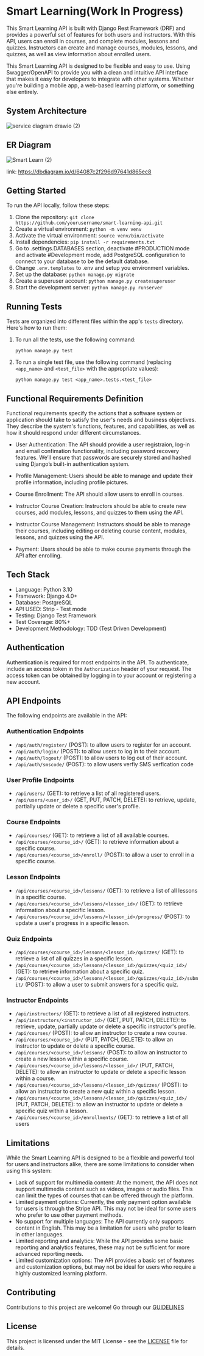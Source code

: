 # Smart Learning(Work In Progress)

This Smart Learning API is built with Django Rest Framework (DRF) and provides a powerful set of features for both users and instructors. With this API, users can enroll in courses, and complete modules, lessons and quizzes. Instructors can create and manage courses, modules, lessons, and quizzes, as well as view information about enrolled users.

This Smart Learning API is designed to be flexible and easy to use. Using Swagger/OpenAPI to provide you with a clean and intuitive API interface that makes it easy for developers to integrate with other systems. Whether you're building a mobile app, a web-based learning platform, or something else entirely.

System Architecture
---------------

![service diagram drawio (2)](https://github.com/chukaibejih/smart_learn/assets/29266211/ca34cf71-0a69-44ff-9555-2f4f2ea65ac0)



ER Diagram
---------------
![Smart Learn (2)](https://user-images.githubusercontent.com/29266211/229353168-cc3c2af8-61cc-4d8f-a9f5-02b8ad2c1357.png)

link: https://dbdiagram.io/d/64087c2f296d97641d865ec8

Getting Started
---------------

To run the API locally, follow these steps:

1.  Clone the repository: `git clone https://github.com/yourusername/smart-learning-api.git`
2.  Create a virtual environment: `python -m venv venv`
3.  Activate the virtual environment: `source venv/bin/activate`
4.  Install dependencies: `pip install -r requirements.txt`
5.  Go to .settings.DATABASES section, deactivate #PRODUCTION mode and activate #Development mode, add PostgreSQL configuration to connect to your database to be the default database.
6.  Change `.env.templates` to .env and setup you environment variables. 
7.  Set up the database: `python manage.py migrate`
8.  Create a superuser account: `python manage.py createsuperuser`
9.  Start the development server: `python manage.py runserver`


Running Tests
---------------

Tests are organized into different files within the app's `tests` directory. Here's how to run them:

1. To run all the tests, use the following command:

    ```
    python manage.py test
    ```

2. To run a single test file, use the following command (replacing `<app_name>` and `<test_file>` with the appropriate values):

    ```
    python manage.py test <app_name>.tests.<test_file>
    ```


Functional Requirements Definition
--------------

Functional requirements specify the actions that a software system or application should take to satisfy the user's needs and business objectives. They describe the system's functions, features, and capabilities, as well as how it should respond under different circumstances.

- User Authentication: The API should provide a user registraion, log-in and email confimation functionality, including password recovery features. We’ll ensure that passwords are securely stored and hashed using Django’s built-in authentication system.

- Profile Management: Users should be able to manage and update their profile information, including profile pictures.

- Course Enrollment: The API should allow users to enroll in courses. 

- Instructor Course Creation: Instructors should be able to create new courses, add modules, lessons, and quizzes to them using the API.

- Instructor Course Management: Instructors should be able to manage their courses, including editing or deleting course content, modules, lessons, and quizzes using the API.

- Payment: Users should be able to make course payments through the API after enrolling.


Tech Stack
--------------

- Language: Python 3.10
- Framework: Django 4.0+
- Database: PostgreSQL
- API USED: Strip - Test mode
- Testing: Django Test Framework
- Test Coverage: 80%+
- Development Methodology: TDD (Test Driven Development)


Authentication
--------------

Authentication is required for most endpoints in the API. To authenticate, include an access token in the `Authorization` header of your request. The access token can be obtained by logging in to your account or registering a new account.

API Endpoints
-------------

The following endpoints are available in the API:

### Authentication Endpoints

-   `/api/auth/register/` (POST): to allow users to register for an account.
-   `/api/auth/login/` (POST): to allow users to log in to their account.
-   `/api/auth/logout/` (POST): to allow users to log out of their account.
-   `/api/auth/smscode/` (POST): to allow users verfiy SMS verfication code

### User Profile Endpoints

-   `/api/users/` (GET): to retrieve a list of all registered users.
-   `/api/users/<user_id>/` (GET, PUT, PATCH, DELETE): to retrieve, update, partially update or delete a specific user's profile.

### Course Endpoints

-   `/api/courses/` (GET): to retrieve a list of all available courses.
-   `/api/courses/<course_id>/` (GET): to retrieve information about a specific course.
-   `/api/courses/<course_id>/enroll/` (POST): to allow a user to enroll in a specific course.

### Lesson Endpoints

-   `/api/courses/<course_id>/lessons/` (GET): to retrieve a list of all lessons in a specific course.
-   `/api/courses/<course_id>/lessons/<lesson_id>/` (GET): to retrieve information about a specific lesson.
-   `/api/courses/<course_id>/lessons/<lesson_id>/progress/` (POST): to update a user's progress in a specific lesson.

### Quiz Endpoints

-   `/api/courses/<course_id>/lessons/<lesson_id>/quizzes/` (GET): to retrieve a list of all quizzes in a specific lesson.
-   `/api/courses/<course_id>/lessons/<lesson_id>/quizzes/<quiz_id>/` (GET): to retrieve information about a specific quiz.
-   `/api/courses/<course_id>/lessons/<lesson_id>/quizzes/<quiz_id>/submit/` (POST): to allow a user to submit answers for a specific quiz.

### Instructor Endpoints

-   `/api/instructors/` (GET): to retrieve a list of all registered instructors.
-   `/api/instructors/<instructor_id>/` (GET, PUT, PATCH, DELETE): to retrieve, update, partially update or delete a specific instructor's profile.
-   `/api/courses/` (POST): to allow an instructor to create a new course.
-   `/api/courses/<course_id>/` (PUT, PATCH, DELETE): to allow an instructor to update or delete a specific course.
-   `/api/courses/<course_id>/lessons/` (POST): to allow an instructor to create a new lesson within a specific course.
-   `/api/courses/<course_id>/lessons/<lesson_id>/` (PUT, PATCH, DELETE): to allow an instructor to update or delete a specific lesson within a course.
-   `/api/courses/<course_id>/lessons/<lesson_id>/quizzes/` (POST): to allow an instructor to create a new quiz within a specific lesson.
-   `/api/courses/<course_id>/lessons/<lesson_id>/quizzes/<quiz_id>/` (PUT, PATCH, DELETE): to allow an instructor to update or delete a specific quiz within a lesson.
-   `/api/courses/<course_id>/enrollments/` (GET): to retrieve a list of all users


Limitations
------------

While the Smart Learning API is designed to be a flexible and powerful tool for users and instructors alike, there are some limitations to consider when using this system:

- Lack of support for multimedia content: At the moment, the API does not support multimedia content such as videos, images or audio files. This can limit the types of courses that can be offered through the platform.
- Limited payment options: Currently, the only payment option available for users is through the Stripe API. This may not be ideal for some users who prefer to use other payment methods.
- No support for multiple languages: The API currently only supports content in English. This may be a limitation for users who prefer to learn in other languages.
- Limited reporting and analytics: While the API provides some basic reporting and analytics features, these may not be sufficient for more advanced reporting needs.
- Limited customization options: The API provides a basic set of features and customization options, but may not be ideal for users who require a highly customized learning platform.


Contributing
------------

Contributions to this project are welcome! Go through our [GUIDELINES](https://github.com/chukaibejih/smart_learn/blob/main/CONTRIBUTING.md)


License
-------

This project is licensed under the MIT License - see the [LICENSE](LICENSE) file for details.
